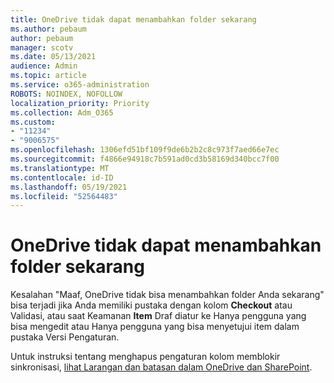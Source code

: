 ```yaml
---
title: OneDrive tidak dapat menambahkan folder sekarang
ms.author: pebaum
author: pebaum
manager: scotv
ms.date: 05/13/2021
audience: Admin
ms.topic: article
ms.service: o365-administration
ROBOTS: NOINDEX, NOFOLLOW
localization_priority: Priority
ms.collection: Adm_O365
ms.custom:
- "11234"
- "9006575"
ms.openlocfilehash: 1306efd51bf109f9de6b2b2c8c973f7aed66e7ec
ms.sourcegitcommit: f4866e94918c7b591ad0cd3b58169d340bcc7f00
ms.translationtype: MT
ms.contentlocale: id-ID
ms.lasthandoff: 05/19/2021
ms.locfileid: "52564483"
---
```

# <a name="onedrive-cant-add-your-folder-right-now"></a>OneDrive tidak dapat menambahkan folder sekarang

Kesalahan "Maaf, OneDrive tidak bisa menambahkan folder Anda sekarang" bisa terjadi jika  Anda memiliki pustaka dengan kolom **Checkout** atau Validasi,  atau saat Keamanan **Item** Draf diatur ke Hanya pengguna yang bisa mengedit atau Hanya pengguna yang bisa menyetujui item dalam pustaka Versi Pengaturan.  

Untuk instruksi tentang menghapus pengaturan kolom memblokir sinkronisasi, [lihat Larangan dan batasan dalam OneDrive dan SharePoint](https://support.microsoft.com/office/64883a5d-228e-48f5-b3d2-eb39e07630fa).

